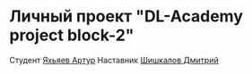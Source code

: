 # Личный проект "DL-Academy project block-2"
Студент [Яхьяев Артур](https://github.com/Arthur-DL-A) 
Наставник [Шишкалов Дмитрий](https://github.com/Dmitrii64)
